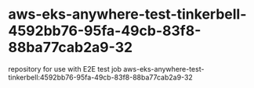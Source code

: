 # aws-eks-anywhere-test-tinkerbell-4592bb76-95fa-49cb-83f8-88ba77cab2a9-32
repository for use with E2E test job aws-eks-anywhere-test-tinkerbell:4592bb76-95fa-49cb-83f8-88ba77cab2a9-32
